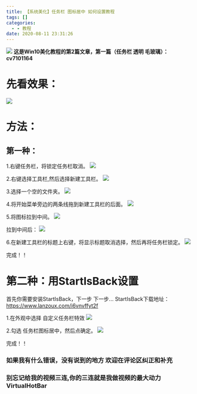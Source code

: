 ```yaml
---
title: 【系统美化】任务栏 图标居中 如何设置教程
tags: []
categories:
  - - 教程
date: 2020-08-11 23:31:26
---
```


![](https://i.hotpe.top/i/2022/05/01/12kikxl-0.webp) 
**这是Win10美化教程的第2篇文章，第一篇（任务栏 透明 毛玻璃）：cv7101164**
<!-- more -->

# 先看效果：

![](https://i.hotpe.top/i/2022/05/01/12h0j3l-0.png)

# **方法：**

## 第一种：

1.右键任务栏，将锁定任务栏取消。
![](https://i.hotpe.top/i/2022/05/01/12h25sm-0.png) 

2.右键选择工具栏,然后选择新建工具栏。
![](https://i.hotpe.top/i/2022/05/01/12h47ji-0.png) 

3.选择一个空的文件夹。
 ![](https://i.hotpe.top/i/2022/05/01/12h5phc-0.webp) 

4.将开始菜单旁边的两条线拖到新建工具栏的后面。
 ![](https://i.hotpe.top/i/2022/05/01/12hho6c-0.webp)

5.将图标拉到中间。
![](https://i.hotpe.top/i/2022/05/01/12hien8-0.webp) 

拉到中间后：
![](https://i.hotpe.top/i/2022/05/01/12hiz7h-0.webp) 

6.在新建工具栏的标题上右键，将显示标题取消选择，然后再将任务栏锁定。
 ![](https://i.hotpe.top/i/2022/05/01/12hk451-0.webp)

完成！！

# 第二种：用StartIsBack设置

首先你需要安装StartIsBack，下一步 下一步...
 StartIsBack下载地址：https://www.lanzoux.com/i6vnvffyt2f 

1.在外观中选择 自定义任务栏特效 
![](https://i.hotpe.top/i/2022/05/01/12hlthi-0.webp) 

2.勾选 任务栏图标居中，然后点确定。
 ![](https://i.hotpe.top/i/2022/05/01/12hmhkv-0.webp)

 完成！！  

### 如果我有什么错误，没有说到的地方 欢迎在评论区纠正和补充

### **别忘记给我的视频三连,你的三连就是我做视频的最大动力 VirtualHotBar**